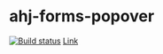 # ahj-forms-popover

[![Build status](https://ci.appveyor.com/api/projects/status/qt8eeqk3mqk9qxvi/branch/main?svg=true)](https://ci.appveyor.com/project/bombik815/ahj-forms-popover/branch/main)
[Link](https://bombik815.github.io/-ahj-forms-popover/)
